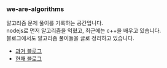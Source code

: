 ### we-are-algorithms

알고리즘 문제 풀이를 기록하는 공간입니다. 
</br>
nodejs로 먼저 알고리즘을 익혔고, 최근에는 c++을 배우고 있습니다.
</br>
블로그에서도 알고리즘 풀이들을 글로 정리하고 있습니다.
</br>
- [과거 블로그](https://velog.io/@wejaan/series/algorithms-and-data-structures)</br>
- [현재 블로그](https://www.augustarchives.kr/algorithms)
